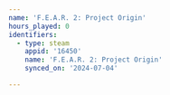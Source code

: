 ```yaml
---
name: 'F.E.A.R. 2: Project Origin'
hours_played: 0
identifiers:
  - type: steam
    appid: '16450'
    name: 'F.E.A.R. 2: Project Origin'
    synced_on: '2024-07-04'

---
```

